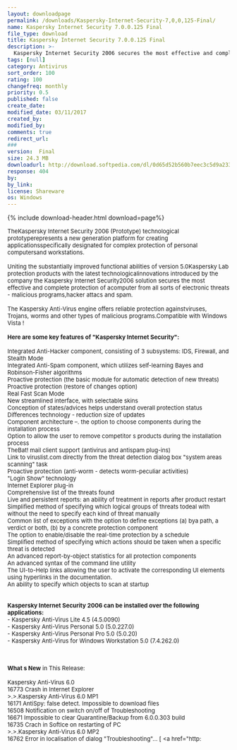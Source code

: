 ```yaml
---
layout: downloadpage
permalink: /downloads/Kaspersky-Internet-Security-7,0,0,125-Final/
name: Kaspersky Internet Security 7.0.0.125 Final
file_type: download
title: Kaspersky Internet Security 7.0.0.125 Final
description: >-
  Kaspersky Internet Security 2006 secures the most effective and complete protection of a PC from all sorts of electronic threats
tags: [null]
category: Antivirus
sort_order: 100
rating: 100
changefreq: monthly
priority: 0.5
published: false
create_date: 
modified_date: 03/11/2017
created_by: 
modified_by: 
comments: true
redirect_url: 
### 
version:  Final
size: 24.3 MB
downloadurl: http://download.softpedia.com/dl/0d65d52b560b7eec3c5d9a233aff2b29/46e9925b/100020619/software/antivirus/kis7.0.0.125en.exe
response: 404
by: 
by_link: 
license: Shareware
os: Windows
---
```


{% include download-header.html download=page%}

<p style="fix-download-text !important">
<p><font size="2"><p>TheKaspersky Internet Security 2006 (Prototype) technological prototyperepresents a new generation platform for creating applicationsspecifically designated for complex protection of personal computersand workstations.<br />
<br />
Uniting the substantially improved functional abilities of version 5.0Kaspersky Lab protection products with the latest technologicalinnovations introduced by the company the Kaspersky Internet Security2006 solution secures the most effective and complete protection of acomputer from all sorts of electronic threats - malicious programs,hacker attacs and spam.<br />
<br />
The Kaspersky Anti-Virus engine offers reliable protection againstviruses, Trojans, worms and other types of malicious programs.Compatible with Windows Vista !<br />
<br />
<span><strong>Here are some key features of "Kaspersky Internet Security":</strong></span><br />
<br />
Integrated Anti-Hacker component, consisting of 3 subsystems: IDS, Firewall, and Stealth Mode<br />
Integrated Anti-Spam component, which utilizes self-learning Bayes and Robinson-Fisher algorithms<br />
Proactive protection (the basic module for automatic detection of new threats)<br />
Proactive protection (restore of changes option)<br />
Real Fast Scan Mode<br />
New streamlined interface, with selectable skins<br />
Conception of states/advices helps understand overall protection status <br />
Differences technology - reduction size of updates<br />
Component architecture –. the option to choose components during the installation process<br />
Option to allow the user to remove competitor s products during the installation process <br />
TheBat! mail client support (antivirus and antispam plug-ins)<br />
Link to viruslist.com directly from the threat detection dialog box "system areas scanning" task<br />
Proactive protection (anti-worm - detects worm-peculiar activities)<br />
"Login Show" technology<br />
Internet Explorer plug-in<br />
Comprehensive list of the threats found<br />
Live and persistent reports: an ability of treatment in reports after product restart<br />
Simplified method of specifying which logical groups of threats todeal with without the need to specify each kind of threat manually<br />
Common list of exceptions with the option to define exceptions (a) bya path, a verdict or both, (b) by a concrete protection component<br />
The option to enable/disable the real-time protection by a schedule<br />
Simplified method of specifying which actions should be taken when a specific threat is detected<br />
An advanced report-by-object statistics for all protection components<br />
An advanced syntax of the command line utility<br />
The UI-to-Help links allowing the user to activate the corresponding UI elements using hyperlinks in the documentation.<br />
An ability to specify which objects to scan at startup<br />
<br />
<br />
<strong>Kaspersky Internet Security 2006 can be installed over the following applications:</strong><br />
- Kaspersky Anti-Virus Lite 4.5 (4.5.0090)<br />
- Kaspersky Anti-Virus Personal 5.0 (5.0.227.0)<br />
- Kaspersky Anti-Virus Personal Pro 5.0 (5.0.20)<br />
- Kaspersky Anti-Virus for Windows Workstation 5.0 (7.4.262.0) </p>
<div class="celltext_big"><br />
<br />
<strong>What s New</strong> in This Release:<br />
<br />
Kaspersky Anti-Virus 6.0 <br />
16773 Crash in Internet Explorer <br />
&gt;.&gt;.Kaspersky Anti-Virus 6.0 MP1 <br />
16171 AntiSpy: false detect. Impossible to download files <br />
16508 Notification on switch on/off of Troubleshooting <br />
16671 Impossible to clear Quarantine/Backup from 6.0.0.303 build <br />
16735 Crach in SoftIce on restarting of PC <br />
&gt;.&gt;.Kaspersky Anti-Virus 6.0 MP2 <br />
16762 Error in localisation of dialog "Troubleshooting"... [ &lt;a href="http:</div></p></p>
